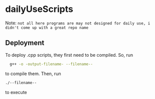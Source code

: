 # dailyUseScripts
Note: ```not all here programs are may not designed for daily use, i didn't come up with a great repo name```

## Deployment

To deploy .cpp scripts, they first need to be compiled.
So, run

```bash
  g++ -o -output-filename- --filename--
```
to compile them. Then, run
```bash
./--filename--
```
  to execute
